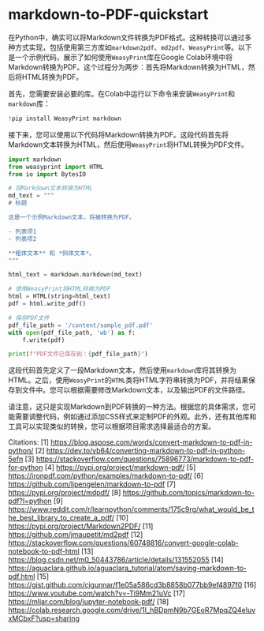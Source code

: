 # markdown-to-PDF-quickstart

在Python中，确实可以将Markdown文件转换为PDF格式。这种转换可以通过多种方式实现，包括使用第三方库如`markdown2pdf`、`md2pdf`、`WeasyPrint`等。以下是一个示例代码，展示了如何使用`WeasyPrint`库在Google Colab环境中将Markdown转换为PDF。这个过程分为两步：首先将Markdown转换为HTML，然后将HTML转换为PDF。

首先，您需要安装必要的库。在Colab中运行以下命令来安装`WeasyPrint`和`markdown`库：

```python
!pip install WeasyPrint markdown
```

接下来，您可以使用以下代码将Markdown转换为PDF。这段代码首先将Markdown文本转换为HTML，然后使用`WeasyPrint`将HTML转换为PDF文件。

```python
import markdown
from weasyprint import HTML
from io import BytesIO

# 将Markdown文本转换为HTML
md_text = """
# 标题

这是一个示例Markdown文本，将被转换为PDF。

- 列表项1
- 列表项2

**粗体文本** 和 *斜体文本*。
"""

html_text = markdown.markdown(md_text)

# 使用WeasyPrint将HTML转换为PDF
html = HTML(string=html_text)
pdf = html.write_pdf()

# 保存PDF文件
pdf_file_path = '/content/sample_pdf.pdf'
with open(pdf_file_path, 'wb') as f:
    f.write(pdf)

print(f"PDF文件已保存到：{pdf_file_path}")
```

这段代码首先定义了一段Markdown文本，然后使用`markdown`库将其转换为HTML。之后，使用`WeasyPrint`的`HTML`类将HTML字符串转换为PDF，并将结果保存到文件中。您可以根据需要修改Markdown文本，以及输出PDF的文件路径。

请注意，这只是实现Markdown到PDF转换的一种方法。根据您的具体需求，您可能需要调整代码，例如通过添加CSS样式来定制PDF的外观。此外，还有其他库和工具可以实现类似的转换，您可以根据项目需求选择最适合的方案。

Citations:
[1] https://blog.aspose.com/words/convert-markdown-to-pdf-in-python/
[2] https://dev.to/vb64/converting-markdown-to-pdf-in-python-5efn
[3] https://stackoverflow.com/questions/75896773/markdown-to-pdf-for-python
[4] https://pypi.org/project/markdown-pdf/
[5] https://ironpdf.com/python/examples/markdown-to-pdf/
[6] https://github.com/ljpengelen/markdown-to-pdf
[7] https://pypi.org/project/mdpdf/
[8] https://github.com/topics/markdown-to-pdf?l=python
[9] https://www.reddit.com/r/learnpython/comments/175c9rg/what_would_be_the_best_library_to_create_a_pdf/
[10] https://pypi.org/project/Markdown2PDF/
[11] https://github.com/jmaupetit/md2pdf
[12] https://stackoverflow.com/questions/60748816/convert-google-colab-notebook-to-pdf-html
[13] https://blog.csdn.net/m0_50443786/article/details/131552055
[14] https://aguaclara.github.io/aguaclara_tutorial/atom/saving-markdown-to-pdf.html
[15] https://gist.github.com/cjgunnar/f1e05a586cd3b8858b077bb9ef4897f0
[16] https://www.youtube.com/watch?v=-Ti9Mm21uVc
[17] https://mljar.com/blog/jupyter-notebook-pdf/
[18] https://colab.research.google.com/drive/1I_hBDpmN9b7GEoR7MpqZQ4eIuvxMCbxF?usp=sharing

